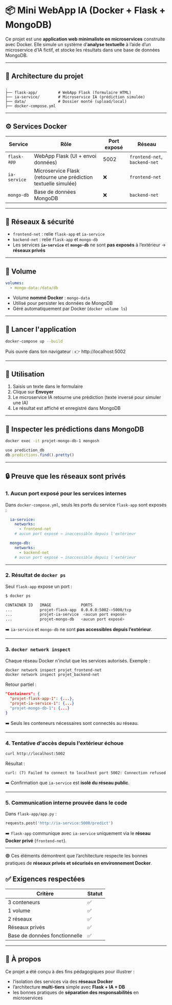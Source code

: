 
# 📦 Mini WebApp IA (Docker + Flask + MongoDB)

Ce projet est une **application web minimaliste en microservices** construite avec Docker. Elle simule un système d’**analyse textuelle** à l’aide d’un microservice d’IA fictif, et stocke les résultats dans une base de données MongoDB.

---

## 🧱 Architecture du projet

```
.
├── flask-app/         # WebApp Flask (formulaire HTML)
├── ia-service/        # Microservice IA (prédiction simulée)
├── data/              # Dossier monté (upload/local)
├── docker-compose.yml
```

---

## ⚙️ Services Docker

| Service       | Rôle                                 | Port exposé | Réseau     |
|---------------|--------------------------------------|-------------|------------|
| `flask-app`   | WebApp Flask (UI + envoi données)    | 5002        | `frontend-net`, `backend-net` |
| `ia-service`  | Microservice Flask (retourne une prédiction textuelle simulée) | ❌ | `frontend-net` |
| `mongo-db`    | Base de données MongoDB              | ❌          | `backend-net` |

---

## 🔐 Réseaux & sécurité

- `frontend-net` : relie `flask-app` et `ia-service`
- `backend-net` : relie `flask-app` et `mongo-db`
- Les services **`ia-service`** et **`mongo-db`** ne sont **pas exposés** à l’extérieur → **réseaux privés**

---

## 💾 Volume

```yaml
volumes:
  - mongo-data:/data/db
```

- Volume **nommé Docker** : `mongo-data`
- Utilisé pour persister les données de MongoDB
- Géré automatiquement par Docker (`docker volume ls`)

---

## 🚀 Lancer l'application

```bash
docker-compose up --build
```

Puis ouvre dans ton navigateur :
👉 http://localhost:5002

---

## 🧪 Utilisation

1. Saisis un texte dans le formulaire
2. Clique sur **Envoyer**
3. Le microservice IA retourne une prédiction (texte inversé pour simuler une IA)
4. Le résultat est affiché et enregistré dans MongoDB

---

## 🧰 Inspecter les prédictions dans MongoDB

```bash
docker exec -it projet-mongo-db-1 mongosh
```

```js
use prediction_db
db.predictions.find().pretty()
```

---

## 🔒 Preuve que les réseaux sont privés

### 1. Aucun port exposé pour les services internes

Dans `docker-compose.yml`, seuls les ports du service `flask-app` sont exposés :

```yaml
  ia-service:
    networks:
      - frontend-net
    # aucun port exposé → inaccessible depuis l'extérieur

  mongo-db:
    networks:
      - backend-net
    # aucun port exposé → inaccessible depuis l'extérieur
```

---

### 2. Résultat de `docker ps`

Seul `flask-app` expose un port :

```bash
$ docker ps

CONTAINER ID   IMAGE             PORTS
...            projet-flask-app  0.0.0.0:5002->5000/tcp
...            projet-ia-service  <aucun port exposé>
...            projet-mongo-db   <aucun port exposé>
```

➡️ `ia-service` et `mongo-db` ne sont **pas accessibles depuis l’extérieur**.

---

### 3. `docker network inspect`

Chaque réseau Docker n'inclut que les services autorisés. Exemple :

```bash
docker network inspect projet_frontend-net
docker network inspect projet_backend-net
```

Retour partiel :

```json
"Containers": {
  "projet-flask-app-1": {...},
  "projet-ia-service-1": {...}
  "projet-mongo-db-1": {...}
}
```

➡️ Seuls les conteneurs nécessaires sont connectés au réseau.

---

### 4. Tentative d'accès depuis l'extérieur échoue

```bash
curl http://localhost:5002
```

Résultat :

```
curl: (7) Failed to connect to localhost port 5002: Connection refused
```

➡️ Confirmation que `ia-service` est **isolé du réseau public**.

---

### 5. Communication interne prouvée dans le code

Dans `flask-app/app.py` :

```python
requests.post('http://ia-service:5000/predict')
```

➡️ `flask-app` communique avec `ia-service` uniquement via le **réseau Docker privé** (`frontend-net`).

---

🟢 Ces éléments démontrent que l’architecture respecte les bonnes pratiques de **réseaux privés et sécurisés en environnement Docker**.


## ✅ Exigences respectées

| Critère                       | Statut |
|------------------------------|--------|
| 3 conteneurs                 | ✅     |
| 1 volume                     | ✅     |
| 2 réseaux                    | ✅     |
| Réseaux privés               | ✅     |
| Base de données fonctionnelle| ✅     |

---

## 📎 À propos

Ce projet a été conçu à des fins pédagogiques pour illustrer :
- l’isolation des services via des **réseaux Docker**
- l’architecture **multi-tiers** simple avec **Flask + IA + DB**
- les bonnes pratiques de **séparation des responsabilités** en microservices
